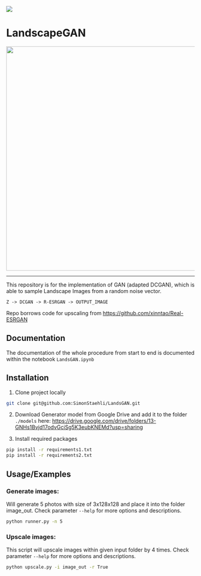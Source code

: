 <a href="https://img.shields.io/badge/FHNW-Deep%20Learning-yellow"><img src="https://img.shields.io/badge/FHNW-Deep%20Learning-yellow" /></a>

# LandscapeGAN


<img src="doc\LandscapeGAN_gif.gif" width="600" align="center">

---


This repository is for the implementation of GAN (adapted DCGAN), which is able to sample Landscape Images from a random noise vector.

`Z -> DCGAN -> R-ESRGAN -> OUTPUT_IMAGE`

Repo borrows code for upscaling from https://github.com/xinntao/Real-ESRGAN

## Documentation

The documentation of the whole procedure from start to end is documented within the notebook `LandsGAN.ipynb`

## Installation

1. Clone project locally 

```bash
git clone git@github.com:SimonStaehli/LandsGAN.git
```

2. Download Generator model from Google Drive and add it to the folder `./models` here: https://drive.google.com/drive/folders/13-GNHs1Bvjd17odvGciSg5K3eubKNEMd?usp=sharing 


3. Install required packages
```bash
pip install -r requirements1.txt
pip install -r requirements2.txt
```

## Usage/Examples

### Generate images:

Will generate 5 photos with size of 3x128x128 and place it into the folder image_out. Check parameter `--help` for more options and descriptions.

```bash
python runner.py -n 5
```

### Upscale images:

This script will upscale images within given input folder by 4 times. Check parameter `--help` for more options and descriptions.

```bash
python upscale.py -i image_out -r True
```
